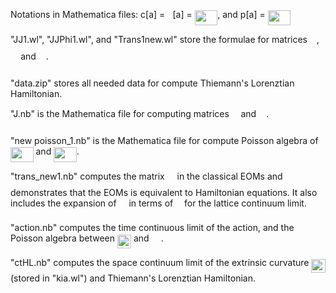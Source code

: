 Notations in Mathematica files: c[a] = <img src="/tex/27e556cf3caa0673ac49a8f0de3c73ca.svg?invert_in_darkmode&sanitize=true" align=middle width=8.17352744999999pt height=22.831056599999986pt/>[a] = <img src="/tex/ef5eefa9087e42b50181375d786e79d0.svg?invert_in_darkmode&sanitize=true" align=middle width=36.56539424999999pt height=24.65753399999998pt/>, and p[a] = <img src="/tex/3d9ca853239080ae2c7b135cf0e12792.svg?invert_in_darkmode&sanitize=true" align=middle width=36.66243404999999pt height=24.65753399999998pt/>

"JJ1.wl", "JJPhi1.wl", and "Trans1new.wl" store the formulae for matrices <img src="/tex/8eb543f68dac24748e65e2e4c5fc968c.svg?invert_in_darkmode&sanitize=true" align=middle width=10.69635434999999pt height=22.465723500000017pt/>, <img src="/tex/86aa7d769ae41b760b561beb8d611acb.svg?invert_in_darkmode&sanitize=true" align=middle width=12.19759034999999pt height=30.267491100000004pt/> and <img src="/tex/2f118ee06d05f3c2d98361d9c30e38ce.svg?invert_in_darkmode&sanitize=true" align=middle width=11.889314249999991pt height=22.465723500000017pt/>. 

"data.zip" stores all needed data for compute Thiemann's Lorenztian Hamiltonian. 

"J.nb" is the Mathematica file for computing matrices <img src="/tex/8eb543f68dac24748e65e2e4c5fc968c.svg?invert_in_darkmode&sanitize=true" align=middle width=10.69635434999999pt height=22.465723500000017pt/> and <img src="/tex/86aa7d769ae41b760b561beb8d611acb.svg?invert_in_darkmode&sanitize=true" align=middle width=12.19759034999999pt height=30.267491100000004pt/>.

"new poisson_1.nb" is the Mathematica file for compute Poisson algebra of <img src="/tex/ef5eefa9087e42b50181375d786e79d0.svg?invert_in_darkmode&sanitize=true" align=middle width=36.56539424999999pt height=24.65753399999998pt/> and <img src="/tex/3d9ca853239080ae2c7b135cf0e12792.svg?invert_in_darkmode&sanitize=true" align=middle width=36.66243404999999pt height=24.65753399999998pt/>.

"trans_new1.nb" computes the matrix <img src="/tex/2f118ee06d05f3c2d98361d9c30e38ce.svg?invert_in_darkmode&sanitize=true" align=middle width=11.889314249999991pt height=22.465723500000017pt/> in the classical EOMs and demonstrates that the EOMs is equivalent to Hamiltonian equations. It also includes the expansion of <img src="/tex/2f118ee06d05f3c2d98361d9c30e38ce.svg?invert_in_darkmode&sanitize=true" align=middle width=11.889314249999991pt height=22.465723500000017pt/> in terms of <img src="/tex/07617f9d8fe48b4a7b3f523d6730eef0.svg?invert_in_darkmode&sanitize=true" align=middle width=9.90492359999999pt height=14.15524440000002pt/> for the lattice continuum limit.

"action.nb" computes the time continuous limit of the action, and the Poisson algebra between <img src="/tex/35db98adf6aedebf617da0dbea567cec.svg?invert_in_darkmode&sanitize=true" align=middle width=22.039049999999992pt height=22.465723500000017pt/> and <img src="/tex/07d3c78740c7fd2ffefb14bbe803a694.svg?invert_in_darkmode&sanitize=true" align=middle width=15.303910049999992pt height=22.831056599999986pt/>.

"ctHL.nb" computes the space continuum limit of the extrinsic curvature <img src="/tex/e3697fac26ec226d3d8778f55849bbe0.svg?invert_in_darkmode&sanitize=true" align=middle width=22.267381949999987pt height=22.465723500000017pt/> (stored in "kia.wl") and Thiemann's Lorenztian Hamiltonian. 
